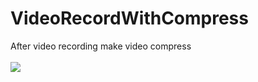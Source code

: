 # VideoRecordWithCompress
After video recording make video compress
<br/>
<br/>
<img src="https://gph.is/g/ZyzQ19O" />
